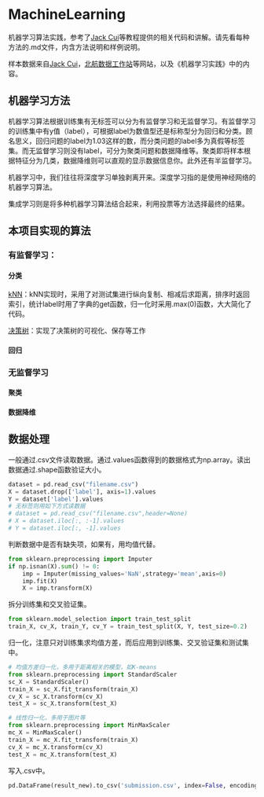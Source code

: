 # MachineLearning

机器学习算法实践，参考了[Jack Cui](https://cuijiahua.com/)等教程提供的相关代码和讲解。请先看每种方法的.md文件，内含方法说明和样例说明。

样本数据来自[Jack Cui](https://github.com/Jack-Cherish/Machine-Learning)，[北航数据工作站](http://contest.mooc.buaa.edu.cn/)等网站，以及《机器学习实践》中的内容。

## 机器学习方法

机器学习算法根据训练集有无标签可以分为有监督学习和无监督学习。有监督学习的训练集中有y值（label），可根据label为数值型还是标称型分为回归和分类。顾名思义，回归问题的label为1.03这样的数，而分类问题的label多为真假等标签集。而无监督学习则没有label，可分为聚类问题和数据降维等。聚类即将样本根据特征分为几类，数据降维则可以直观的显示数据信息你。此外还有半监督学习。

机器学习中，我们往往将深度学习单独剥离开来。深度学习指的是使用神经网络的机器学习算法。

集成学习则是将多种机器学习算法结合起来，利用投票等方法选择最终的结果。

## 本项目实现的算法

### 有监督学习：

#### 分类

[kNN](https://github.com/Niuyuhang03/MachineLearning/blob/master/kNN)：kNN实现时，采用了对测试集进行纵向复制、相减后求距离，排序时返回索引，统计label时用了字典的get函数，归一化时采用.max(0)函数，大大简化了代码。

[决策树](https://github.com/Niuyuhang03/MachineLearning/blob/master/decision_tree)：实现了决策树的可视化、保存等工作

#### 回归

### 无监督学习

#### 聚类

#### 数据降维

## 数据处理

一般通过.csv文件读取数据。通过.values函数得到的数据格式为np.array。读出数据通过.shape函数验证大小。

```python
dataset = pd.read_csv("filename.csv")
X = dataset.drop(['label'], axis=1).values
Y = dataset['label'].values
# 无标签则用如下方式读数据
# dataset = pd.read_csv("filename.csv",header=None)
# X = dataset.iloc[:, :-1].values
# Y = dataset.iloc[:, -1].values
```

判断数据中是否有缺失项，如果有，用均值代替。

```python
from sklearn.preprocessing import Imputer
if np.isnan(X).sum() != 0:
    imp = Imputer(missing_values='NaN',strategy='mean',axis=0)
    imp.fit(X)
    X = imp.transform(X)
```

拆分训练集和交叉验证集。

```python
from sklearn.model_selection import train_test_split
train_X, cv_X, train_Y, cv_Y = train_test_split(X, Y, test_size=0.2)
```

归一化，注意只对训练集求均值方差，而后应用到训练集、交叉验证集和测试集中。

```python
# 均值方差归一化，多用于距离相关的模型，如K-means
from sklearn.preprocessing import StandardScaler
sc_X = StandardScaler()
train_X = sc_X.fit_transform(train_X)
cv_X = sc_X.transform(cv_X)
test_X = sc_X.transform(test_X)
```

```python
# 线性归一化，多用于图片等
from sklearn.preprocessing import MinMaxScaler
mc_X = MinMaxScaler()
train_X = mc_X.fit_transform(train_X)
cv_X = mc_X.transform(cv_X)
test_X = mc_X.transform(test_X)
```

写入.csv中。

```python
pd.DataFrame(result_new).to_csv('submission.csv', index=False, encoding='utf8', header=False)
```